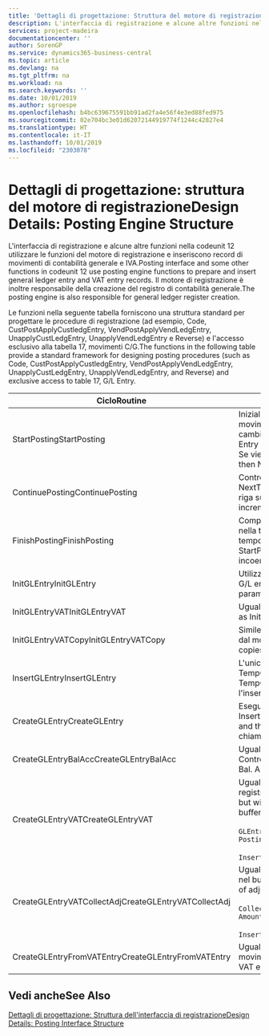 ```yaml
---
title: 'Dettagli di progettazione: Struttura del motore di registrazione | Microsoft Docs'
description: L'interfaccia di registrazione e alcune altre funzioni nella codeunit 12 utilizzare le funzioni del motore di registrazione e inseriscono record di movimenti di contabilità generale e IVA. Il motore di registrazione è inoltre responsabile della creazione del registro di contabilità generale.
services: project-madeira
documentationcenter: ''
author: SorenGP
ms.service: dynamics365-business-central
ms.topic: article
ms.devlang: na
ms.tgt_pltfrm: na
ms.workload: na
ms.search.keywords: ''
ms.date: 10/01/2019
ms.author: sgroespe
ms.openlocfilehash: b4bc639675591bb91ad2fa4e56f4e3ed88fed975
ms.sourcegitcommit: 02e704bc3e01d62072144919774f1244c42827e4
ms.translationtype: HT
ms.contentlocale: it-IT
ms.lasthandoff: 10/01/2019
ms.locfileid: "2303078"
---
```

# <a name="design-details-posting-engine-structure"></a><span data-ttu-id="86bfa-104">Dettagli di progettazione: struttura del motore di registrazione</span><span class="sxs-lookup"><span data-stu-id="86bfa-104">Design Details: Posting Engine Structure</span></span>
<span data-ttu-id="86bfa-105">L'interfaccia di registrazione e alcune altre funzioni nella codeunit 12 utilizzare le funzioni del motore di registrazione e inseriscono record di movimenti di contabilità generale e IVA.</span><span class="sxs-lookup"><span data-stu-id="86bfa-105">Posting interface and some other functions in codeunit 12 use posting engine functions to prepare and insert general ledger entry and VAT entry records.</span></span> <span data-ttu-id="86bfa-106">Il motore di registrazione è inoltre responsabile della creazione del registro di contabilità generale.</span><span class="sxs-lookup"><span data-stu-id="86bfa-106">The posting engine is also responsible for general ledger register creation.</span></span>  
  
 <span data-ttu-id="86bfa-107">Le funzioni nella seguente tabella forniscono una struttura standard per progettare le procedure di registrazione (ad esempio, Code, CustPostApplyCustledgEntry, VendPostApplyVendLedgEntry, UnapplyCustLedgEntry, UnapplyVendLedgEntry e Reverse) e l'accesso esclusivo alla tabella 17, movimenti C/G.</span><span class="sxs-lookup"><span data-stu-id="86bfa-107">The functions in the following table provide a standard framework for designing posting procedures (such as Code, CustPostApplyCustledgEntry, VendPostApplyVendLedgEntry, UnapplyCustLedgEntry, UnapplyVendLedgEntry, and Reverse) and exclusive access to table 17, G/L Entry.</span></span>  
  
|<span data-ttu-id="86bfa-108">Ciclo</span><span class="sxs-lookup"><span data-stu-id="86bfa-108">Routine</span></span>|<span data-ttu-id="86bfa-109">Description</span><span class="sxs-lookup"><span data-stu-id="86bfa-109">Description</span></span>|  
|-------------|---------------------------------------|  
|<span data-ttu-id="86bfa-110">StartPosting</span><span class="sxs-lookup"><span data-stu-id="86bfa-110">StartPosting</span></span>|<span data-ttu-id="86bfa-111">Inizializza il buffer di registrazione TempGLEntryBuf, blocca le tabelle dei movimenti IVA e C/G e inizializza il periodo contabile, il registro C/G e il tasso di cambio.</span><span class="sxs-lookup"><span data-stu-id="86bfa-111">Initializes posting buffer TempGLEntryBuf, locks G/L Entry and VAT Entry tables, and initializes Accounting Period, G/L Register, and Exchange Rate.</span></span> <span data-ttu-id="86bfa-112">Se viene chiamato una sola volta, NextEntryNo è 0.</span><span class="sxs-lookup"><span data-stu-id="86bfa-112">Should be called only once, then NextEntryNo is 0.</span></span>|  
|<span data-ttu-id="86bfa-113">ContinuePosting</span><span class="sxs-lookup"><span data-stu-id="86bfa-113">ContinuePosting</span></span>|<span data-ttu-id="86bfa-114">Controlla e registra l''IVA ad esigibilità differita dell'incremento NextTransactionNo della transazione precedente e prepara la registrazione della riga successiva.</span><span class="sxs-lookup"><span data-stu-id="86bfa-114">Checks and posts unrealized VAT for previous transaction increment NextTransactionNo and prepares post of next line.</span></span>|  
|<span data-ttu-id="86bfa-115">FinishPosting</span><span class="sxs-lookup"><span data-stu-id="86bfa-115">FinishPosting</span></span>|<span data-ttu-id="86bfa-116">Completa la registrazione inserendo i movimenti di C/G dal buffer temporaneo nella tabella di database.</span><span class="sxs-lookup"><span data-stu-id="86bfa-116">Completes posting by inserting G/L entries from temporary buffer into database table.</span></span> <span data-ttu-id="86bfa-117">Utilizzato sempre insieme a StartPosting.</span><span class="sxs-lookup"><span data-stu-id="86bfa-117">Always used together with StartPosting.</span></span> <span data-ttu-id="86bfa-118">Verifica la presenza di incoerenze.</span><span class="sxs-lookup"><span data-stu-id="86bfa-118">Checks for inconsistencies.</span></span>|  
|<span data-ttu-id="86bfa-119">InitGLEntry</span><span class="sxs-lookup"><span data-stu-id="86bfa-119">InitGLEntry</span></span>|<span data-ttu-id="86bfa-120">Utilizzato per inizializzare nuovo movimento C/G per riga di</span><span class="sxs-lookup"><span data-stu-id="86bfa-120">Used to initialize new G/L entry for Gen.</span></span> <span data-ttu-id="86bfa-121">registrazioni generali.</span><span class="sxs-lookup"><span data-stu-id="86bfa-121">Jnl Line.</span></span> <span data-ttu-id="86bfa-122">Restituisce GLEntry come parametro.</span><span class="sxs-lookup"><span data-stu-id="86bfa-122">Returns GLEntry as parameter.</span></span>|  
|<span data-ttu-id="86bfa-123">InitGLEntryVAT</span><span class="sxs-lookup"><span data-stu-id="86bfa-123">InitGLEntryVAT</span></span>|<span data-ttu-id="86bfa-124">Uguale a InitGLEntry, ma assegna anche contropartita e SummarizeVAT.</span><span class="sxs-lookup"><span data-stu-id="86bfa-124">Same as InitGLEntry, but also assigns Bal. Account No. and SummarizeVAT.</span></span>|  
|<span data-ttu-id="86bfa-125">InitGLEntryVATCopy</span><span class="sxs-lookup"><span data-stu-id="86bfa-125">InitGLEntryVATCopy</span></span>|<span data-ttu-id="86bfa-126">Simile a InitGLEntryVAT, ma copia anche i dati delle categorie di registrazione dal movimento IVA prima di SummarizeVAT.</span><span class="sxs-lookup"><span data-stu-id="86bfa-126">Similar to InitGLEntryVAT, but also copies posting groups data from VAT Entry before SummarizeVAT.</span></span>|  
|<span data-ttu-id="86bfa-127">InsertGLEntry</span><span class="sxs-lookup"><span data-stu-id="86bfa-127">InsertGLEntry</span></span>|<span data-ttu-id="86bfa-128">L'unica funzione che inserisce movimenti C/G nella tabella globale di TempGLEntryBuf.</span><span class="sxs-lookup"><span data-stu-id="86bfa-128">The only function that inserts G/L entry into global TempGLEntryBuf table.</span></span> <span data-ttu-id="86bfa-129">Utilizzare sempre questa funzione per l'inserimento.</span><span class="sxs-lookup"><span data-stu-id="86bfa-129">Always use this function for insert.</span></span>|  
|<span data-ttu-id="86bfa-130">CreateGLEntry</span><span class="sxs-lookup"><span data-stu-id="86bfa-130">CreateGLEntry</span></span>|<span data-ttu-id="86bfa-131">Esegue un InitGLEntry, assegna Importo in valuta addiz. ed esegue InsertGLEntry.</span><span class="sxs-lookup"><span data-stu-id="86bfa-131">Performs an InitGLEntry, assigns Additional Currency Amount, and then performs InsertGLEntry.</span></span> <span data-ttu-id="86bfa-132">Sostituisce molte righe di codice a una singola chiamata di funzione.</span><span class="sxs-lookup"><span data-stu-id="86bfa-132">Replaces several lines of code with a single function call.</span></span>|  
|<span data-ttu-id="86bfa-133">CreateGLEntryBalAcc</span><span class="sxs-lookup"><span data-stu-id="86bfa-133">CreateGLEntryBalAcc</span></span>|<span data-ttu-id="86bfa-134">Uguale a CreateGLEntry, ma assegna anche Tipo contropartita e Contropartita.</span><span class="sxs-lookup"><span data-stu-id="86bfa-134">Same as CreateGLEntry, but also assigns Bal. Account Type and Bal. Account No.</span></span>|  
|<span data-ttu-id="86bfa-135">CreateGLEntryVAT</span><span class="sxs-lookup"><span data-stu-id="86bfa-135">CreateGLEntryVAT</span></span>|<span data-ttu-id="86bfa-136">Uguale a CreateGLEntry, ma con elaborazione addizionale delle categorie di registrazione e salvataggio nel buffer temporaneo IVA:</span><span class="sxs-lookup"><span data-stu-id="86bfa-136">Same as CreateGLEntry, but with additional processing for posting groups and saving to temporary VAT buffer:</span></span><br /><br /> `GLEntry.CopyPostingGroupsFromDtldCVBuf(DtldCVLedgEntryBuf,GenJnlLine."Gen. Posting Type");`<br /><br /> `InsertVATEntriesFromTemp(DtldCVLedgEntryBuf,GLEntry);`|  
|<span data-ttu-id="86bfa-137">CreateGLEntryVATCollectAdj</span><span class="sxs-lookup"><span data-stu-id="86bfa-137">CreateGLEntryVATCollectAdj</span></span>|<span data-ttu-id="86bfa-138">Uguale a CreateGLEntry, ma con raccolta addizionale di rettifiche e salvataggio nel buffer temporaneo IVA:</span><span class="sxs-lookup"><span data-stu-id="86bfa-138">Same as CreateGLEntry, but with additional collection of adjustments and saving to temporary VAT buffer:</span></span><br /><br /> `CollectAdjustment(AdjAmount,GLEntry.Amount,GLEntry."Additional-Currency Amount",OriginalDateSet);`<br /><br /> `InsertVATEntriesFromTemp(DtldCVLedgEntryBuf,GLEntry);`|  
|<span data-ttu-id="86bfa-139">CreateGLEntryFromVATEntry</span><span class="sxs-lookup"><span data-stu-id="86bfa-139">CreateGLEntryFromVATEntry</span></span>|<span data-ttu-id="86bfa-140">Uguale a CreateGLEntry, ma copia anche le categorie di registrazione dal movimento IVA.</span><span class="sxs-lookup"><span data-stu-id="86bfa-140">Same as CreateGLEntry, but also copies posting groups from VAT entry.</span></span>|  
  
## <a name="see-also"></a><span data-ttu-id="86bfa-141">Vedi anche</span><span class="sxs-lookup"><span data-stu-id="86bfa-141">See Also</span></span>  
 [<span data-ttu-id="86bfa-142">Dettagli di progettazione: Struttura dell'interfaccia di registrazione</span><span class="sxs-lookup"><span data-stu-id="86bfa-142">Design Details: Posting Interface Structure</span></span>](design-details-posting-interface-structure.md)